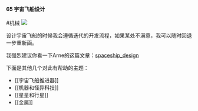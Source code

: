 #### 65  宇宙飞船设计
#机械 
![](assets/tutorials/t65/spaceshipdesign.gif)

  设计宇宙飞船的时候我会遵循迭代的开发流程，如果某处不满意，我可以随时回退一步重新画。

  我强烈建议你看一下Arne的这篇文章：[spaceship_design](https://androidarts.com/spaceships/spaceship_design.htm)


  下面是其他几个对此有帮助的主题：
 - [[宇宙飞船推进器]]
 - [[机器和怪异科技]]
 - [[星星和行星]]
 - [[金属]]
